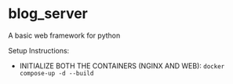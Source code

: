 # blog_server
A basic web framework for python


Setup Instructions:

* INITIALIZE BOTH THE CONTAINERS (NGINX AND WEB):
`docker compose-up -d --build`
